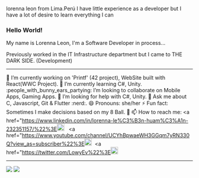 lorenna leon from Lima.Perú
I have little experience as a developer but I have a lot of desire to learn everything I can
### Hello World!

My name is Lorenna Leon, I'm a Software Developer in process...

Previously worked in the IT Infrastructure department but I came to THE DARK SIDE. (Development)

----

   :telescope: I’m currently working on 'Printf' (42 project), WebSite built with React(WWC Project).
   :seedling: I’m currently learning C#, Unity.
   :people_with_bunny_ears_partying: I’m looking to collaborate on Mobile Apps, Gaming Apps.
   :thinking: I’m looking for help with C#, Unity.
   :speech_balloon: Ask me about C, Javascript, Git & Flutter :nerd:.
   :smile: Pronouns: she/her
   :zap: Fun fact: Sometimes I make decisions based on my 8 Ball. :8ball:
   :mailbox: How to reach me:       <a href="https://www.linkedin.com/in/lorenna-le%C3%B3n-huam%C3%A1n-232351157/%22%3E<img src="https://github.com/piratelicorne/piratelicorne/blob/master/icons/in-24.png" width="20px"></a> &nbsp;
<a href="https://www.youtube.com/channel/UCYhBpwaeWH3GGqm7yRN330Q?view_as=subscriber%22%3E<img src="https://github.com/piratelicorne/piratelicorne/blob/master/icons/yt-24.png" width="20px"></a>&nbsp;
<a href="https://twitter.com/LowyEv%22%3E<img src="https://github.com/piratelicorne/piratelicorne/blob/master/icons/tw-24.png" width="20px"></a>

----

![](https://github-readme-stats.vercel.app/api?username=lorennaleon&show_icons=true&theme=buefy)
![](https://github-readme-stats.vercel.app/api/top-langs/?username=lorennaleon&hide=jupyter%20notebook&layout=compact)